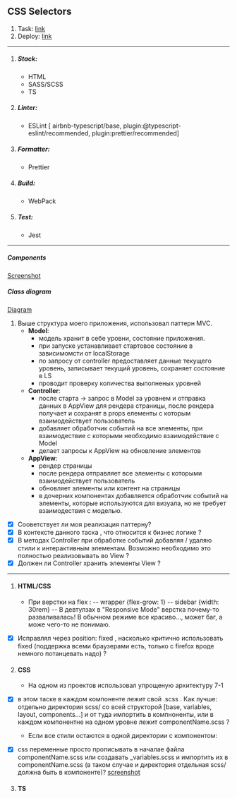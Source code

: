 ## CSS Selectors

1. Task: [link](https://github.com/rolling-scopes-school/tasks/blob/master/tasks/rs-css.md)
2. Deploy: [link](https://rolling-scopes-school.github.io/geominerr-JSFE2023Q1/rss-css-selectors/)

---

1. ##### Stack:

   - HTML
   - SASS/SCSS
   - TS

2. ##### Linter:

   - ESLint [ airbnb-typescript/base, plugin:@typescript-eslint/recommended, plugin:prettier/recommended]

3. ##### Formatter:

   - Prettier

4. ##### Build:

   - WebPack

5. ##### Test:

   - Jest

---

##### Components

[Screenshot](assets/screenshot-deploy.png)

##### Class diagram

[Diagram](assets/App-class-diagram.png)

1. Выше структура моего приложения, использовал паттерн MVC.
   - **Model**:
     - модель хранит в себе уровни, состояние приложения.
     - при запуске устанавливает стартовое состояние в зависимомсти от localStorage
     - по запросу от controller предоставляет данные текущего уровень, записывает текущий уровень, сохраняет состояние в LS
     - проводит проверку количества выполненых уровней
   - **Controller**:
     - после старта -> запрос в Model за уровнем и отправка данных в AppView для рендера страницы, после рендера получает и сохранят в props елементы с которым взаимодействует пользователь
     - добавляет обработчик событий на все элементы, при взаимодествие с которыми необходимо взаимодействие с Model
     - делает запросы к AppView на обновление элементов
   - **AppView**:
     - рендер страницы
     - после рендера отправляет все элементы с которыми взаимодействует пользователь
     - обновляет элементы или контент на страницы
     - в дочерних компонентах добавляется обработчик событий на элементы, которые используются для визуала, но не требует взаимодествия с моделью.

- [x] Сооветствует ли моя реализация паттерну?
- [x] В контексте данного таска , что относится к бизнес логике ?
- [x] В методах Controller при обработке событий добавляя / удаляю стили к интерактивным элементам. Возможно необходимо это полностью реализовывать во View ?
- [x] Должен ли Controller хранить элементы View ?

---

1. #### HTML/СSS

   - При верстки на flex :
     -- wrapper {flex-grow: 1}
     -- sidebar {width: 30rem}
     -- В девтулзах в "Responsive Mode" верстка почему-то разваливалась! В обычном режиме все красиво..., может баг, а може чего-то не понимаю.

- [x] Исправлял через position: fixed , насколько критично использовать fixed (поддержка всеми браузерами есть, только c firefox вроде немного потанцевать надо) ?

2. #### CSS

   - На одном из проектов использовал упрощеную архитектуру 7-1

- [x] в этом таске в каждом компоненте лежит свой .scss . Как лучше: отдельно директория scss/ со всей структорой [base, variables, layout, components...] и от туда импортить в компноненты, или в каждом компонентне на одном уровне лежит componentName.scss ?

  - Если все стили остаются в одной директории с компонентом:

- [x] сss переменные просто прописывать в началае файла componentName.scss или создавать \_variables.scss и импортить их в componentName.scss (в таком случае и директория отдельная scss/ должна быть в компоненте)?
      [screenshot](assets/screenshot-css-variables.png)

3. #### TS
